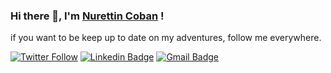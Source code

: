 ### Hi there 👋, I'm [Nurettin Coban](http://www.nurettincoban.com/) !

if you want to be keep up to date on my adventures, follow me everywhere.

[![Twitter Follow](https://img.shields.io/twitter/follow/thenurettin?color=%231DA1F2&label=Follow%20me&logo=Twitter&style=for-the-badge)](https://twitter.com/thenurettin) [![Linkedin Badge](https://img.shields.io/badge/-NurettinCoban-blue?style=for-the-badge&logo=Linkedin&logoColor=white&link=https://www.linkedin.com/in/nurettincoban/)](https://www.linkedin.com/in/nurettincoban/) [![Gmail Badge](https://img.shields.io/badge/-cobannurettin@gmail.com-c14438?style=for-the-badge&logo=Gmail&logoColor=white&link=mailto:cobannurettin@gmail.com)](mailto:cobannurettin@gmail.com)

<!--
**nurettincoban/nurettincoban** is a ✨ _special_ ✨ repository because its `README.md` (this file) appears on your GitHub profile.

Here are some ideas to get you started:

- 🔭 I’m currently working on ...
- 🌱 I’m currently learning ...
- 👯 I’m looking to collaborate on ...
- 🤔 I’m looking for help with ...
- 💬 Ask me about ...
- 📫 How to reach me: ...
- 😄 Pronouns: ...
- ⚡ Fun fact: ...
-->
